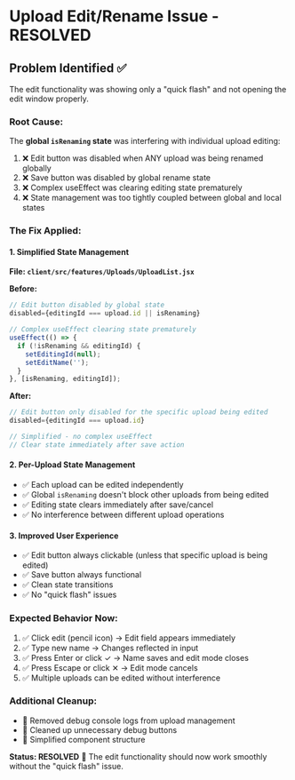 # Upload Edit/Rename Issue - RESOLVED

## Problem Identified ✅
The edit functionality was showing only a "quick flash" and not opening the edit window properly.

### Root Cause:
The **global `isRenaming` state** was interfering with individual upload editing:

1. ❌ Edit button was disabled when ANY upload was being renamed globally
2. ❌ Save button was disabled by global rename state  
3. ❌ Complex useEffect was clearing editing state prematurely
4. ❌ State management was too tightly coupled between global and local states

### The Fix Applied:

#### 1. Simplified State Management
**File: `client/src/features/Uploads/UploadList.jsx`**

**Before:**
```javascript
// Edit button disabled by global state
disabled={editingId === upload.id || isRenaming}

// Complex useEffect clearing state prematurely
useEffect(() => {
  if (!isRenaming && editingId) {
    setEditingId(null);
    setEditName('');
  }
}, [isRenaming, editingId]);
```

**After:**
```javascript
// Edit button only disabled for the specific upload being edited
disabled={editingId === upload.id}

// Simplified - no complex useEffect
// Clear state immediately after save action
```

#### 2. Per-Upload State Management
- ✅ Each upload can be edited independently
- ✅ Global `isRenaming` doesn't block other uploads from being edited
- ✅ Editing state clears immediately after save/cancel
- ✅ No interference between different upload operations

#### 3. Improved User Experience
- ✅ Edit button always clickable (unless that specific upload is being edited)
- ✅ Save button always functional
- ✅ Clean state transitions
- ✅ No "quick flash" issues

### Expected Behavior Now:
1. ✅ Click edit (pencil icon) → Edit field appears immediately
2. ✅ Type new name → Changes reflected in input
3. ✅ Press Enter or click ✓ → Name saves and edit mode closes
4. ✅ Press Escape or click ✕ → Edit mode cancels
5. ✅ Multiple uploads can be edited without interference

### Additional Cleanup:
- 🧹 Removed debug console logs from upload management
- 🧹 Cleaned up unnecessary debug buttons
- 🧹 Simplified component structure

**Status: RESOLVED** 🎉
The edit functionality should now work smoothly without the "quick flash" issue.
